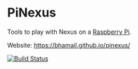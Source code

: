PiNexus
=======

Tools to play with Nexus on a [Raspberry Pi](https://www.raspberrypi.org).

Website:
https://bhamail.github.io/pinexus/

[![Build Status](https://travis-ci.org/bhamail/pinexus.svg?branch=master)](https://travis-ci.org/bhamail/pinexus)
